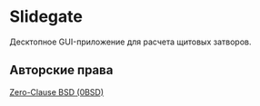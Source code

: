# Slidegate

Десктопное GUI-приложение для расчета щитовых затворов.

## Авторские права

[Zero-Clause BSD (0BSD)](https://opensource.org/licenses/0BSD)

